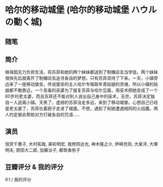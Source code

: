 # 哈尔的移动城堡 (哈尔的移动城堡 ハウルの動く城)

## 随笔

## 简介

继母因无力负担生活，将苏菲和她的两个妹妹都送到了制帽店去当学徒。两个妹妹很快先后就离开了制帽店去追寻各自的梦想，只有苏菲坚持了下来。一天，小镇旁边来了一座移动堡垒，传说堡垒的主人哈尔专吸取年青姑娘的灵魂，所以小镇的姑娘都不敢靠近。一个恶毒的巫婆为了报复苏菲与哈尔见面，用巫术把她变成了一个80岁的老太婆，而且苏菲还不能对别人说出自己身中的巫术。无奈，苏菲决定独自一人逃离小镇。天黑了，虚弱的苏菲没走多远，来到了移动城堡。心想自己已经是老太婆了，苏菲壮着胆子走进了城堡。不想，遇到了和她遭遇相同的火焰魔。两人约定彼此帮助对方打破各自的咒语……

## 演员

倍赏千惠子, 木村拓哉, 美轮明宏, 我修院达也, 神木隆之介, 伊崎充则, 大泉洋, 大塚明夫, 原田大二郎, 加藤治子, 都筑香弥子

## 豆瓣评分 & 我的评分

9.1 / 我的评分
